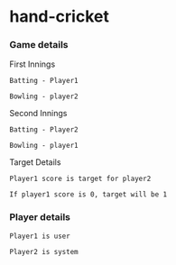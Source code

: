 # hand-cricket

### Game details

First Innings

`Batting - Player1`

`Bowling - player2`

Second Innings

`Batting - Player2`

`Bowling - player1`

Target Details

`Player1 score is target for player2`

`If player1 score is 0, target will be 1`

### Player details

`Player1 is user`

`Player2 is system`



